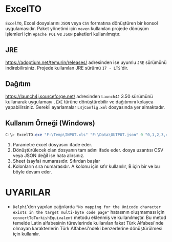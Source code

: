 # ExcelTO
`ExcelTO`, Excel dosyalarını `JSON` veya `CSV` formatına dönüştüren bir konsol uygulamasıdır. Paket yönetimi için `maven` kullanılan projede dönüşüm işlemleri için `Apache POI` ve `JSON` paketleri kullanılmıştır. 

## JRE
https://adoptium.net/temurin/releases/ adresinden ise uyumlu `JRE` sürümünü indirebilirsiniz. Projede kullanılan JRE sürümü `17 - LTS`'dir.

## Dağıtım
https://launch4j.sourceforge.net/ adresinden `Launch4J` 3.50 sürümünü kullanarak uygulamayı `.EXE` türüne dönüştürebilir ve dağıtımını kolayca yapabilirsiniz. Gerekli ayarlamalar `L4jConfig.xml` dosyasında yer almaktadır. 

## Kullanım Örneği (Windows)
```powershell
C:\> ExcelTO.exe "F:\Temp\INPUT.xls" "F:\Data\OUTPUT.json" 0 "0,1,2,3,4,5,6"
```
1. Parametre excel dosyasını ifade eder.
2. Dönüştürülecek olan dosyanın tam adını ifade eder. dosya uzantısı CSV veya JSON değil ise hata alırsınız.
3. Sheet (sayfa) numarasıdır. Sıfırdan başlar
4. Kolonların sıra numarasıdır. A kolonu için sıfır kullanılır, B için bir ve bu böyle devam eder.

# UYARILAR
- `Delphi`'den yapılan çağrılarda `"No mapping for the Unicode character exists in the target multi-byte code page"` hatasının oluşmaması için `convertToTurkishEquivalent` metodu eklenmiş ve kullanılmıştır. Bu metod temelde Latin alfabesinin türevlerinde kullanılan fakat Türk Alfabesi'nde olmayan karakterlerin Türk Alfabesi'ndeki benzerlerine dönüştürülmesi için kullanılır.
